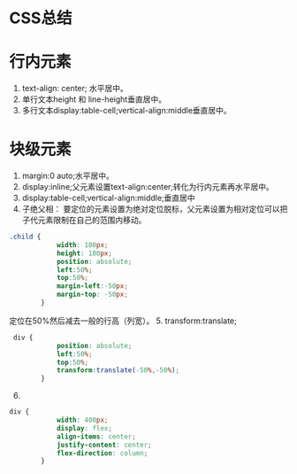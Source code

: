 CSS总结
=====

# 行内元素
1. text-align: center; 水平居中。  
2. 单行文本height 和 line-height垂直居中。  
3. 多行文本display:table-cell;vertical-align:middle垂直居中。

# 块级元素
1. margin:0 auto;水平居中。  
2. display:inline;父元素设置text-align:center;转化为行内元素再水平居中。
3. display:table-cell;vertical-align:middle;垂直居中
4. 子绝父相：
要定位的元素设置为绝对定位脱标，父元素设置为相对定位可以把子代元素限制在自己的范围内移动。 
```css
.child {
            width: 100px;
            height: 100px;
            position: absolute;
            left:50%;
            top:50%;
            margin-left:-50px;
            margin-top: -50px;
        }

```
定位在50%然后减去一般的行高（列宽）。
5. transform:translate;
```css
 div {
            position: absolute;
            left:50%;
            top:50%;
            transform:translate(-50%,-50%);
        }
```
6. 
``` css
div {          
            width: 400px;
            display: flex; 
            align-items: center; 
            justify-content: center; 
            flex-direction: column; 
        }
```
